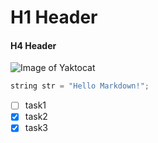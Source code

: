 # H1 Header
#### H4 Header
![Image of Yaktocat](https://octodex.github.com/images/yaktocat.png)

``` c++
string str = "Hello Markdown!";
```


- [ ] task1
- [x] task2
- [x] task3
